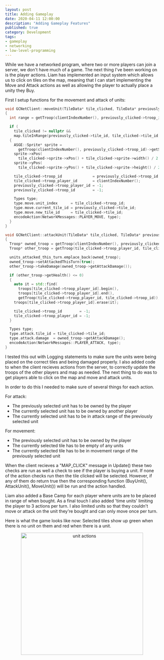 ```yaml
---
layout: post
title: Adding Gameplay
date: 2020-04-11 12:00:00
description: "Adding Gameplay Features"
published: true
category: Development
tags: 
- gameplay
- networking
- low-level-programming
---
```


While we have a networked program, where two or more players can join a server, we don't have much of a game. The next thing I've been working on is the player actions. Liam has implemented an input system which allows us to click on tiles on the map, meaning that I can start implementing the Move and Attack actions as well as allowing the player to actually place a unity they Buy.

First I setup functions for the movement and attack of units:

``` c++
void GCNetClient::moveUnit(TileData* tile_clicked, TileData* previously_clicked)
{
  int range = getTroop(clientIndexNumber(), previously_clicked->troop_id)->getMovementRange();

  if (
    tile_clicked != nullptr &&
    map.tileInRange(previously_clicked->tile_id, tile_clicked->tile_id, range))
  {
    ASGE::Sprite* sprite =
      getTroop(clientIndexNumber(), previously_clicked->troop_id)->getSpriteComponent()->getSprite();
    sprite->xPos(
      tile_clicked->sprite->xPos() + tile_clicked->sprite->width() / 2 - sprite->width() / 2);
    sprite->yPos(
      tile_clicked->sprite->yPos() + tile_clicked->sprite->height() / 2 - sprite->height() / 2);

    tile_clicked->troop_id              = previously_clicked->troop_id;
    tile_clicked->troop_player_id       = clientIndexNumber();
    previously_clicked->troop_player_id = -1;
    previously_clicked->troop_id        = -1;

    Types type;
    type.move.unit_index      = tile_clicked->troop_id;
    type.move.current_tile_id = previously_clicked->tile_id;
    type.move.new_tile_id     = tile_clicked->tile_id;
    encodeAction(NetworkMessages::PLAYER_MOVE, type);
  }
}

void GCNetClient::attackUnit(TileData* tile_clicked, TileData* previously_clicked)
{
  Troop* owned_troop = getTroop(clientIndexNumber(), previously_clicked->troop_id);
  Troop* other_troop = getTroop(tile_clicked->troop_player_id, tile_clicked->troop_id);

  units_attacked_this_turn.emplace_back(owned_troop);
  owned_troop->setAttackedThisTurn(true);
  other_troop->takeDamage(owned_troop->getAttackDamage());

  if (other_troop->getHealth() <= 0)
  {
    auto it = std::find(
      troops[tile_clicked->troop_player_id].begin(),
      troops[tile_clicked->troop_player_id].end(),
      getTroop(tile_clicked->troop_player_id, tile_clicked->troop_id));
    troops[tile_clicked->troop_player_id].erase(it);

    tile_clicked->troop_id        = -1;
    tile_clicked->troop_player_id = -1;
  }

  Types type;
  type.attack.tile_id = tile_clicked->tile_id;
  type.attack.damage  = owned_troop->getAttackDamage();
  encodeAction(NetworkMessages::PLAYER_ATTACK, type);
}
```

I tested this out with Logging statements to make sure the units were being placed on the correct tiles and being damaged properly. I also added code to when the client recieves actions from the server, to correctly update the troops of the other players and map as needed. The next thing to do was to get players able to click on the map and move and attack units. 

In order to do this I needed to make sure of several things for each action.

For attack:
* The previously selected unit has to be owned by the player
* The currently selected unit has to be owned by another player
* The currently selected unit has to be in attack range of the previously selected unit

For movement:
* The previously selected unit has to be owned by the player
* The currently selected tile has to be empty of any units
* The currently selected tile has to be in movement range of the previously selected unit

When the client recieves a "MAP_CLICK" message in Update() these two checks are run as well a check to see if the player is buying a unit. If none of the action checks run then the tile clicked will be selected. However, if any of them do return true then the corresponding function (BuyUnit(), AttackUnit(), MoveUnit()) will be run and the action handled.

Liam also added a Base Camp for each player where units are to be placed in range of when bought.
As a final touch I also added 'time units' limiting the player to 3 actions per turn. I also limited units so that they couldn't move or attack on the unit they're bought and can only move once per turn.

Here is what the game looks like now:
Selected tiles show up green when there is no unit on them and red when there is a unit.

<center>
    <img src="{{ site.baseurl }}/assets/unit_actions.png" alt="unit actions" style="height: 400px;" />
</center>